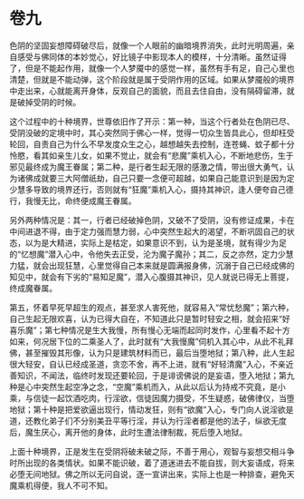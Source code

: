 # 卷九

​          色阴的坚固妄想障碍破尽后，就像一个人眼前的幽暗境界消失，此时光明周遍，亲自感受与佛同体的本妙觉心，好比镜子中影现本人的模样，十分清晰。虽然证得了，但是不能起作用，就像一个人梦魇中的感觉一样，虽然有手有足，自己心里也清楚，但就是不能动弹，这个阶段就是属于受阴作用的区域。如果从梦魇般的境界中走出来，心就能离开身体，反观自己的面貌，而且去住自由，没有隔碍留滞，就是破掉受阴的时候。

​         这个过程中的十种境界，世尊依旧作了开示：第一种，当这个行者处在色阴已尽、受阴没破的定境中时，其心突然同于佛心一样，觉得一切众生皆具此心，但却枉受轮回，自责自己为什么不早发度众生之心，越想越失去控制，连苍蝇、蚊子都十分怜愍，看其如亲生儿女，如果不觉止，就会有“悲魔”乘机入心，不断地悲伤，生于邪见最终成为魔王眷属；第二种，是行者生起无限的感激之情，带出很大勇气，认为诸佛成就要三大阿僧祇劫，自己只要一念便可超越，如果自己能意识到是因为定少慧多导致的境界还行，否则就有“狂魔”乘机入心，摄持其神识，逢人便夸自己德行，我慢无比，命终便成魔王眷属。

​         另外两种情况是：其一，行者已经破掉色阴，又破不了受阴，没有修证成果，卡在中间进退不得，由于定力强而慧力弱，心中突然生起大的渴望，不断巩固自己的状态，以为是大精进，实际上是枯定，如果意识不到，认为是圣境，就有得少为足的“忆想魔”潜入心中，令他失去正受，沦为魔子魔孙；其二，反之亦然，定力少慧力猛，就会出现狂慧，心里觉得自己本来就是圆满报身佛，沉溺于自己已经成佛的知见中，就会有下劣的“易知足魔”，潜入心腹摄其神识，见人就说已得无上菩提，终成魔眷属。

​         第五，怀着早死早超生的观点，甚至求人害死他，就容易入“常忧愁魔”；第六种，自己生起无限欢喜，认为已得大自在，不知道此只是暂时轻安之相，就会招来“好喜乐魔”；第七种情况是生大我慢，所有慢心无端而起同时发作，心里看不起十方如来，何况居下位的二乘圣人了，此时就有“大我慢魔”伺机入其心中，从此不礼拜佛，甚至摧毁其形像，认为只是建筑材料而已，最后当堕地狱；第八种，此人生起很大轻安，自认已经成圣道，贪恋不舍，再不上进，就有“好轻清魔”入心，不亲近善知识，不闻法，临终时发现还要轮回，于是诽谤佛说的是妄语，堕入地狱；第九种是心中突然生起空净之念，“空魔”乘机而入，从此以后认为持戒不究竟，是小乘，与信徒一起饮酒吃肉，行淫欲，信徒因魔力摄受，不生疑惑，破佛律仪，当堕地狱；第十种是把爱欲逼出现行，情动发狂，则有“欲魔”入心，专门向人说淫欲是道，还教化弟子们不分别美丑平等行淫，并认为行淫者都是他的法子，纵欲无度后，魔生厌心，离开他的身体，此时生遭法律制裁，死后堕入地狱。

​         上面十种境界，正是发生在受阴将破未破之际，不善于用心，观智与妄想交相斗争时所出现的各类情状。如果不能识破，着了道迷进去不能自拔，则大妄语成，将来必堕无间地狱。佛之所以无问自说，逐一宣讲出来，实际上也是一种排查，避免天魔乘机得便，我人不可不知。